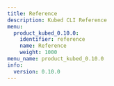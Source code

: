```yaml
---
title: Reference
description: Kubed CLI Reference
menu:
  product_kubed_0.10.0:
    identifier: reference
    name: Reference
    weight: 1000
menu_name: product_kubed_0.10.0
info:
  version: 0.10.0
---
```


